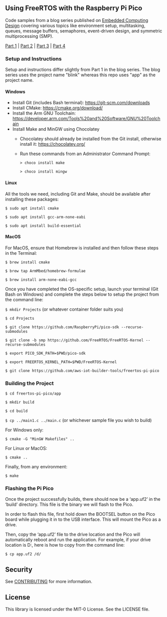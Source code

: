 ## Using FreeRTOS with the Raspberry Pi Pico

Code samples from a blog series published on [Embedded Computing Design](https://embeddedcomputing.com/) covering various topics like environment setup, multitasking, queues, message buffers, semaphores, event-driven design, and symmetric multiprocessing (SMP). 

[Part 1](https://embeddedcomputing.com/technology/open-source/linux-freertos-related/using-freertos-with-the-raspberry-pi-pico) | 
[Part 2](https://embeddedcomputing.com/technology/open-source/linux-freertos-related/using-freertos-with-the-raspberry-pi-pico-part-2) | 
[Part 3](https://embeddedcomputing.com/technology/open-source/linux-freertos-related/using-freertos-with-the-raspberry-pi-pico-part-3) | 
[Part 4](https://embeddedcomputing.com/technology/open-source/linux-freertos-related/using-freertos-with-the-raspberry-pi-pico-part-4)

### Setup and Instructions

Setup and instructions differ slightly from Part 1 in the blog series. The blog series uses the project name "blink" whereas this repo uses "app" as the project name.

#### Windows
* Install Git (includes Bash terminal): https://git-scm.com/downloads
* Install CMake: https://cmake.org/download/
* Install the Arm GNU Toolchain: https://developer.arm.com/Tools%20and%20Software/GNU%20Toolchain
* Install Make and MinGW using Chocolatey
  * Chocolatey should already be installed from the Git install, otherwise install it: https://chocolatey.org/
  * Run these commands from an Administrator Command Prompt:
  
    `> choco install make`
    
    `> choco install mingw`

#### Linux
All the tools we need, including Git and Make, should be available after installing these packages:

`$ sudo apt install cmake`

`$ sudo apt install gcc-arm-none-eabi`

`$ sudo apt install build-essential`

#### MacOS
For MacOS, ensure that Homebrew is installed and then follow these steps in the Terminal:

`$ brew install cmake`

`$ brew tap ArmMbed/homebrew-formulae`

`$ brew install arm-none-eabi-gcc`

Once you have completed the OS-specific setup, launch your terminal (Git Bash on Windows) and complete the steps below to setup the project from the command line:

`$ mkdir Projects` (or whatever container folder suits you)

`$ cd Projects`

`$ git clone https://github.com/RaspberryPi/pico-sdk --recurse-submodules`

`$ git clone -b smp https://github.com/FreeRTOS/FreeRTOS-Kernel --recurse-submodules`

`$ export PICO_SDK_PATH=$PWD/pico-sdk`

`$ export FREERTOS_KERNEL_PATH=$PWD/FreeRTOS-Kernel`

`$ git clone https://github.com/aws-iot-builder-tools/freertos-pi-pico`

### Building the Project

`$ cd freertos-pi-pico/app`

`$ mkdir build`

`$ cd build`

`$ cp ../main1.c ../main.c` (or whichever sample file you wish to build)

For Windows only:

`$ cmake -G "MinGW Makefiles" ..`

For Linux or MacOS:

`$ cmake ..`

Finally, from any environment:

`$ make`

### Flashing the Pi Pico

Once the project successfully builds, there should now be a ‘app.uf2’ in the ‘build’ directory. This file is the binary we will flash to the Pico. 

In order to flash this file, first hold down the BOOTSEL button on the Pico board while plugging it in to the USB interface. This will mount the Pico as a drive. 

Then, copy the ‘app.uf2’ file to the drive location and the Pico will automatically reboot and run the application. For example, if your drive location is D:, here is how to copy from the command line:

`$ cp app.uf2 /d/`

## Security

See [CONTRIBUTING](CONTRIBUTING.md#security-issue-notifications) for more information.

## License

This library is licensed under the MIT-0 License. See the LICENSE file.

